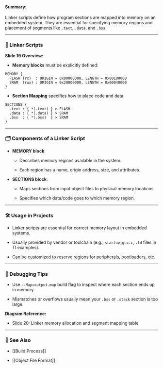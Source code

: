 #### Summary:

Linker scripts define how program sections are mapped into memory on an embedded system. They are essential for specifying memory regions and placement of segments like `.text`, `.data`, and `.bss`.

---

### 📜 Linker Scripts

**Slide 19 Overview:**

- **Memory blocks** must be explicitly defined:
    

```ld
MEMORY {
  FLASH (rx)  : ORIGIN = 0x00000000, LENGTH = 0x00100000
  SRAM  (rwx) : ORIGIN = 0x20000000, LENGTH = 0x00040000
}
```

- **Section Mapping** specifies how to place code and data:
    

```ld
SECTIONS {
  .text : { *(.text) } > FLASH
  .data : { *(.data) } > SRAM
  .bss  : { *(.bss)  } > SRAM
}
```

---

### 🗂️ Components of a Linker Script

- **MEMORY block**:
    
    - Describes memory regions available in the system.
        
    - Each region has a name, origin address, size, and attributes.
        
- **SECTIONS block**:
    
    - Maps sections from input object files to physical memory locations.
        
    - Specifies which data/code goes to which memory region.
        

---

### 🛠️ Usage in Projects

- Linker scripts are essential for correct memory layout in embedded systems.
    
- Usually provided by vendor or toolchain (e.g., `startup_gcc.c`, `.ld` files in TI examples).
    
- Can be customized to reserve regions for peripherals, bootloaders, etc.
    

---

### 🧪 Debugging Tips

- Use `--Map=output.map` build flag to inspect where each section ends up in memory.
    
- Mismatches or overflows usually mean your `.bss` or `.stack` section is too large.
    

**Diagram Reference:**

- Slide 20: Linker memory allocation and segment mapping table
    

---

### 🔗 See Also

- [[Build Process]]
    
- [[Object File Format]]